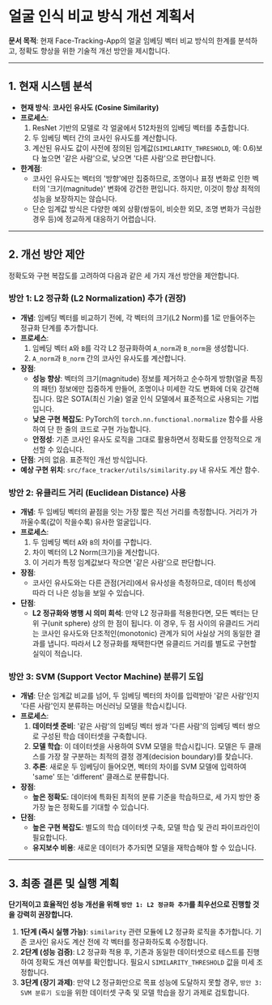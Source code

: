 # 얼굴 인식 비교 방식 개선 계획서

**문서 목적**: 현재 Face-Tracking-App의 얼굴 임베딩 벡터 비교 방식의 한계를 분석하고, 정확도 향상을 위한 기술적 개선 방안을 제시합니다.

---

## 1. 현재 시스템 분석

- **현재 방식**: **코사인 유사도 (Cosine Similarity)**
- **프로세스**:
    1. ResNet 기반의 모델로 각 얼굴에서 512차원의 임베딩 벡터를 추출합니다.
    2. 두 임베딩 벡터 간의 코사인 유사도를 계산합니다.
    3. 계산된 유사도 값이 사전에 정의된 임계값(`SIMILARITY_THRESHOLD`, 예: 0.6)보다 높으면 '같은 사람'으로, 낮으면 '다른 사람'으로 판단합니다.
- **한계점**:
    - 코사인 유사도는 벡터의 '방향'에만 집중하므로, 조명이나 표정 변화로 인한 벡터의 '크기(magnitude)' 변화에 강건한 편입니다. 하지만, 이것이 항상 최적의 성능을 보장하지는 않습니다.
    - 단순 임계값 방식은 다양한 예외 상황(쌍둥이, 비슷한 외모, 조명 변화가 극심한 경우 등)에 정교하게 대응하기 어렵습니다.

---

## 2. 개선 방안 제안

정확도와 구현 복잡도를 고려하여 다음과 같은 세 가지 개선 방안을 제안합니다.

### 방안 1: L2 정규화 (L2 Normalization) 추가 (권장)

- **개념**: 임베딩 벡터를 비교하기 전에, 각 벡터의 크기(L2 Norm)를 1로 만들어주는 정규화 단계를 추가합니다.
- **프로세스**:
    1. 임베딩 벡터 `A`와 `B`를 각각 L2 정규화하여 `A_norm`과 `B_norm`을 생성합니다.
    2. `A_norm`과 `B_norm` 간의 코사인 유사도를 계산합니다.
- **장점**:
    - **성능 향상**: 벡터의 크기(magnitude) 정보를 제거하고 순수하게 방향(얼굴 특징의 패턴) 정보에만 집중하게 만들어, 조명이나 미세한 각도 변화에 더욱 강건해집니다. 많은 SOTA(최신 기술) 얼굴 인식 모델에서 표준적으로 사용되는 기법입니다.
    - **낮은 구현 복잡도**: PyTorch의 `torch.nn.functional.normalize` 함수를 사용하여 단 한 줄의 코드로 구현 가능합니다.
    - **안정성**: 기존 코사인 유사도 로직을 그대로 활용하면서 정확도를 안정적으로 개선할 수 있습니다.
- **단점**: 거의 없음. 표준적인 개선 방식입니다.
- **예상 구현 위치**: `src/face_tracker/utils/similarity.py` 내 유사도 계산 함수.

### 방안 2: 유클리드 거리 (Euclidean Distance) 사용

- **개념**: 두 임베딩 벡터의 끝점을 잇는 가장 짧은 직선 거리를 측정합니다. 거리가 가까울수록(값이 작을수록) 유사한 얼굴입니다.
- **프로세스**:
    1. 두 임베딩 벡터 `A`와 `B`의 차이를 구합니다.
    2. 차이 벡터의 L2 Norm(크기)을 계산합니다.
    3. 이 거리가 특정 임계값보다 작으면 '같은 사람'으로 판단합니다.
- **장점**:
    - 코사인 유사도와는 다른 관점(거리)에서 유사성을 측정하므로, 데이터 특성에 따라 더 나은 성능을 보일 수 있습니다.
- **단점**:
    - **L2 정규화와 병행 시 의미 희석**: 만약 L2 정규화를 적용한다면, 모든 벡터는 단위 구(unit sphere) 상의 한 점이 됩니다. 이 경우, 두 점 사이의 유클리드 거리는 코사인 유사도와 단조적인(monotonic) 관계가 되어 사실상 거의 동일한 결과를 냅니다. 따라서 L2 정규화를 채택한다면 유클리드 거리를 별도로 구현할 실익이 적습니다.

### 방안 3: SVM (Support Vector Machine) 분류기 도입

- **개념**: 단순 임계값 비교를 넘어, 두 임베딩 벡터의 차이를 입력받아 '같은 사람'인지 '다른 사람'인지 분류하는 머신러닝 모델을 학습시킵니다.
- **프로세스**:
    1. **데이터셋 준비**: '같은 사람'의 임베딩 벡터 쌍과 '다른 사람'의 임베딩 벡터 쌍으로 구성된 학습 데이터셋을 구축합니다.
    2. **모델 학습**: 이 데이터셋을 사용하여 SVM 모델을 학습시킵니다. 모델은 두 클래스를 가장 잘 구분하는 최적의 결정 경계(decision boundary)를 찾습니다.
    3. **추론**: 새로운 두 임베딩이 들어오면, 벡터의 차이를 SVM 모델에 입력하여 'same' 또는 'different' 클래스로 분류합니다.
- **장점**:
    - **높은 정확도**: 데이터에 특화된 최적의 분류 기준을 학습하므로, 세 가지 방안 중 가장 높은 정확도를 기대할 수 있습니다.
- **단점**:
    - **높은 구현 복잡도**: 별도의 학습 데이터셋 구축, 모델 학습 및 관리 파이프라인이 필요합니다.
    - **유지보수 비용**: 새로운 데이터가 추가되면 모델을 재학습해야 할 수 있습니다.

---

## 3. 최종 결론 및 실행 계획

**단기적이고 효율적인 성능 개선을 위해 `방안 1: L2 정규화 추가`를 최우선으로 진행할 것을 강력히 권장합니다.**

1.  **1단계 (즉시 실행 가능)**: `similarity` 관련 모듈에 L2 정규화 로직을 추가합니다. 기존 코사인 유사도 계산 전에 각 벡터를 정규화하도록 수정합니다.
2.  **2단계 (성능 검증)**: L2 정규화 적용 후, 기존과 동일한 데이터셋으로 테스트를 진행하여 정확도 개선 여부를 확인합니다. 필요시 `SIMILARITY_THRESHOLD` 값을 미세 조정합니다.
3.  **3단계 (장기 과제)**: 만약 L2 정규화만으로 목표 성능에 도달하지 못할 경우, `방안 3: SVM 분류기 도입`을 위한 데이터셋 구축 및 모델 학습을 장기 과제로 검토합니다.
